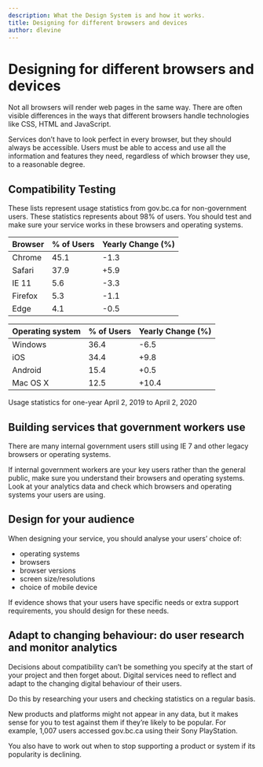 ```yaml
---
description: What the Design System is and how it works.
title: Designing for different browsers and devices
author: dlevine
---
```


# Designing for different browsers and devices

Not all browsers will render web pages in the same way. There are often visible differences in the ways that different browsers handle technologies like CSS, HTML and JavaScript.

Services don’t have to look perfect in every browser, but they should always be accessible. Users must be able to access and use all the information and features they need, regardless of which browser they use, to a reasonable degree.

## Compatibility Testing

These lists represent usage statistics from gov.bc.ca for non-government users. These statistics represents about 98% of users. You should test and make sure your service works in these browsers and operating systems.

| Browser | % of Users | Yearly Change (%) |
| ------- | ---------- | ----------------- |
| Chrome  | 45.1       | -1.3              |
| Safari  | 37.9       | +5.9              |
| IE 11   | 5.6        | -3.3              |
| Firefox | 5.3        | -1.1              |
| Edge    | 4.1        | -0.5              |

| Operating system | % of Users | Yearly Change (%) |
| ---------------- | ---------- | ----------------- |
| Windows          | 36.4       | -6.5              |
| iOS              | 34.4       | +9.8              |
| Android          | 15.4       | +0.5              |
| Mac OS X         | 12.5       | +10.4             |

Usage statistics for one-year April 2, 2019 to April 2, 2020

## Building services that government workers use

There are many internal government users still using IE 7 and other legacy browsers or operating systems.

If internal government workers are your key users rather than the general public, make sure you understand their browsers and operating systems. Look at your analytics data and check which browsers and operating systems your users are using.

## Design for your audience

When designing your service, you should analyse your users’ choice of:

-	operating systems
-	browsers
-	browser versions
-	screen size/resolutions
-	choice of mobile device

If evidence shows that your users have specific needs or extra support requirements, you should design for these needs.

## Adapt to changing behaviour: do user research and monitor analytics

Decisions about compatibility can’t be something you specify at the start of your project and then forget about. Digital services need to reflect and adapt to the changing digital behaviour of their users. 

Do this by researching your users and checking statistics on a regular basis. 

New products and platforms might not appear in any data, but it makes sense for you to test against them if they’re likely to be popular. For example, 1,007 users accessed gov.bc.ca using their Sony PlayStation.

You also have to work out when to stop supporting a product or system if its popularity is declining.

